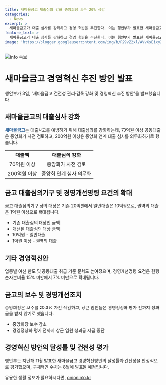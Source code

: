 ```yaml
---
title: 새마을금고 대출심의 강화 중앙회장 보수 20% 삭감
categories:
  - News
excerpt: >
  새마을금고가 대출 심사를 강화하고 경영 혁신을 추진한다. 이는 행안부가 발표한 새마을금고 건전성 관리·감독 강화 및 경영혁신 추진 방안의 후속 조치로, 대출심의 강화와 경영개선조치 등을 포함한다. 새마을금고는 대출 사고를 예방하기 위해 대출심의를 강화하고, 업종별 여신 한도와 공동대출 취급 기준을 높이며, 경영개선명령 요건을 강화한다. 또한, 중앙회장 보수를 20.3% 자진 삭감하고, 상근 임원들은 경영정상화 평가 전까지 성과급을 지급받지 않기로 했다. 경영혁신방안 중 56%를 완료했으며, 건전성과 유동성은 안정적이라는 것으로 평가되었다.
feature_text: >
  새마을금고가 대출 심사를 강화하고 경영 혁신을 추진한다. 이는 행안부가 발표한 새마을금고 건전성 관리·감독 강화 및 경영혁신 추진 방안의 후속 조치로, 대출심의 강화와 경영개선조치 등을 포함한다. 새마을금고는 대출 사고를 예방하기 위해 대출심의를 강화하고, 업종별 여신 한도와 공동대출 취급 기준을 높이며, 경영개선명령 요건을 강화한다. 또한, 중앙회장 보수를 20.3% 자진 삭감하고, 상근 임원들은 경영정상화 평가 전까지 성과급을 지급받지 않기로 했다. 경영혁신방안 중 56%를 완료했으며, 건전성과 유동성은 안정적이라는 것으로 평가되었다.
image: 'https://blogger.googleusercontent.com/img/b/R29vZ2xl/AVvXsEixyZcFfHzMRdzZMjFBmAUKJYCLCGyLL1o632UiGVXcaFdKo_bkvkuCioo0uUKlGfBVcT3P84aROyZIXSBEx3Aw5nCQ3pTgDom1WDC4m8eifvWiAmWEEVb4x6G_l8C0QH225ldMjyaFvpxGEBGNO37VmDTDMHGhJPq73UglMfDca1-0aw/s1600/blogspot.png'
---
```


<p><img src="https://blogger.googleusercontent.com/img/b/R29vZ2xl/AVvXsEixyZcFfHzMRdzZMjFBmAUKJYCLCGyLL1o632UiGVXcaFdKo_bkvkuCioo0uUKlGfBVcT3P84aROyZIXSBEx3Aw5nCQ3pTgDom1WDC4m8eifvWiAmWEEVb4x6G_l8C0QH225ldMjyaFvpxGEBGNO37VmDTDMHGhJPq73UglMfDca1-0aw/s1600/blogspot.png" alt="info 속보" /></p>

<h1>새마을금고 경영혁신 추진 방안 발표</h1>

<p data-ke-size="size16">행안부가 3일, '새마을금고 건전성 관리·감독 강화 및 경영혁신 추진 방안'을 발표했습니다</p>

<h2 data-ke-size="size26">새마을금고의 대출심사 강화</h2>

<p><b><span style="color: #1a5490;">새마을금고</span></b>는 대출사고를 예방하기 위해 대출심의를 강화하는데, 70억원 이상 공동대출은 중앙회가 사전 검토하고, 200억원 이상은 중앙회 연계 대출 심사를 의무화하기로 했습니다.</p>

<table>
    <tr>
        <td style="text-align: center; height: 17px;"><b>대출액</b></td>
        <td style="text-align: center; height: 17px;"><b>대출심의 강화</b></td>
    </tr>
    <tr>
        <td style="text-align: center; height: 17px;">70억원 이상</td>
        <td style="text-align: center; height: 17px;">중앙회가 사전 검토</td>
    </tr>
    <tr>
        <td style="text-align: center; height: 17px;">200억원 이상</td>
        <td style="text-align: center; height: 17px;">중앙회 연계 심사 의무화</td>
    </tr>
</table>

<h2 data-ke-size="size26">금고 대출심의기구 및 경영개선명령 요건의 확대</h2>

<p>금고 대출심의기구 심의 대상은 기존 20억원에서 일반대출은 10억원으로, 권역외 대출은 1억원 이상으로 확대됩니다.</p>

<ul>
    <li>기존 대출심의 대상인 금액</li>
    <li>개선된 대출심의 대상 금액</li>
    <li>10억원 - 일반대출</li>
    <li>1억원 이상 - 권역외 대출</li>
</ul>

<h2 data-ke-size="size26">기타 경영혁신안</h2>

<p>업종별 여신 한도 및 공동대출 취급 기준 문턱도 높여졌으며, 경영개선명령 요건은 현행 순자본비율 15% 미만에서 7% 미만으로 확대됩니다.</p>

<h2 data-ke-size="size26">금고의 보수 및 경영개선조치</h2>

<p>중앙회장은 보수를 20.3% 자진 삭감하고, 상근 임원들은 경영정상화 평가 전까지 성과급을 받지 않기로 했습니다.</p>

<ul>
    <li>중앙회장 보수 감소</li>
    <li>경영정상화 평가 전까지 상근 임원 성과급 지급 중단</li>
</ul>

<h2 data-ke-size="size26">경영혁신 방안의 달성률 및 건전성 평가</h2>

<p>행안부는 지난해 11월 발표한 새마을금고 경영혁신방안의 달성률과 건전성을 안정적으로 평가했으며, 구체적인 수치는 8월에 발표될 예정입니다.</p>
유용한 생활 정보가 필요하시다면, <a href="https://onioninfo.kr" rel="dofollow">onioninfo.kr</a>


